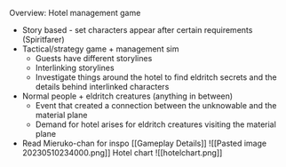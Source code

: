 Overview: Hotel management game

- Story based - set characters appear after certain requirements (Spiritfarer)
- Tactical/strategy game + management sim
    - Guests have different storylines
    - Interlinking storylines
    - Investigate things around the hotel to find eldritch secrets and the details behind interlinked characters
- Normal people + eldritch creatures (anything in between)
    - Event that created a connection between the unknowable and the material plane
    - Demand for hotel arises for eldritch creatures visiting the material plane
- Read Mieruko-chan for inspo
[[Gameplay Details]]
![[Pasted image 20230510234000.png]]
Hotel chart
![[hotelchart.png]]